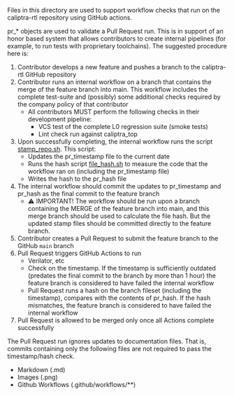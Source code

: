 Files in this directory are used to support workflow checks that run on the caliptra-rtl repository using GitHub actions.

pr\_\* objects are used to validate a Pull Request run. This is in support of an honor based system that allows contributors to create internal pipelines (for example, to run tests with proprietary toolchains). The suggested procedure here is:
  1. Contributor develops a new feature and pushes a branch to the caliptra-rtl GitHub repository
  1. Contributor runs an internal workflow on a branch that contains the merge of the feature branch into main. This workflow includes the complete test-suite and (possibly) some additional checks required by the company policy of that contributor
      - All contributors MUST perform the following checks in their development pipeline:
        - VCS test of the complete L0 regression suite (smoke tests)
        - Lint check run against caliptra_top
  1. Upon successfully completing, the internal workflow runs the script [stamp_repo.sh](../scripts/stamp_repo.sh). This script:
      - Updates the pr\_timestamp file to the current date
      - Runs the hash script [file_hash.sh](../scripts/file_hash.sh) to measure the code that the workflow ran on (including the pr\_timestamp file)
      - Writes the hash to the pr\_hash file
  1. The internal workflow should commit the updates to pr\_timestamp and pr\_hash as the final commit to the feature branch
      - ⚠️  IMPORTANT! The workflow should be run upon a branch containing the MERGE of the feature branch into main, and this merge branch should be used to calculate the file hash. But the updated stamp files should be committed directly to the feature branch.
  1. Contributor creates a Pull Request to submit the feature branch to the GitHub `main` branch
  1. Pull Request triggers GitHub Actions to run
      - Verilator, etc
      - Check on the timestamp. If the timestamp is sufficiently outdated (predates the final commit to the branch by more than 1 hour) the feature branch is considered to have failed the internal workflow
      - Pull Request runs a hash on the branch fileset (including the timestamp), compares with the contents of pr\_hash. If the hash mismatches, the feature branch is considered to have failed the internal workflow
  1. Pull Request is allowed to be merged only once all Actions complete successfully

The Pull Request run ignores updates to documentation files. That is, commits containing only the following files are not required to pass the timestamp/hash check.

* Markdown (.md)
* Images (.png)
* Github Workflows (.github/workflows/**)

